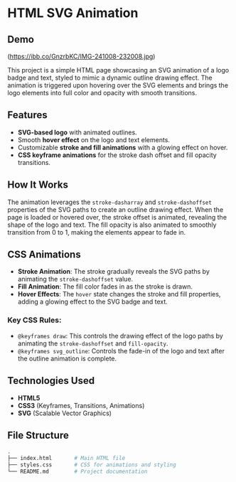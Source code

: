 # HTML SVG Animation
## Demo
(https://ibb.co/GnzrbKC/IMG-241008-232008.jpg)
 
This project is a simple HTML page showcasing an SVG animation of a logo badge and text, styled to mimic a dynamic outline drawing effect. The animation is triggered upon hovering over the SVG elements and brings the logo elements into full color and opacity with smooth transitions.

## Features

- **SVG-based logo** with animated outlines.
- Smooth **hover effect** on the logo and text elements.
- Customizable **stroke and fill animations** with a glowing effect on hover.
- **CSS keyframe animations** for the stroke dash offset and fill opacity transitions.

## How It Works

The animation leverages the `stroke-dasharray` and `stroke-dashoffset` properties of the SVG paths to create an outline drawing effect. When the page is loaded or hovered over, the stroke offset is animated, revealing the shape of the logo and text. The fill opacity is also animated to smoothly transition from 0 to 1, making the elements appear to fade in.

## CSS Animations

- **Stroke Animation**: The stroke gradually reveals the SVG paths by animating the `stroke-dashoffset` value.
- **Fill Animation**: The fill color fades in as the stroke is drawn.
- **Hover Effects**: The `hover` state changes the stroke and fill properties, adding a glowing effect to the SVG badge and text.

### Key CSS Rules:

- `@keyframes draw`: This controls the drawing effect of the logo paths by animating the `stroke-dashoffset` and `fill-opacity`.
- `@keyframes svg_outline`: Controls the fade-in of the logo and text after the outline animation is complete.

## Technologies Used

- **HTML5**
- **CSS3** (Keyframes, Transitions, Animations)
- **SVG** (Scalable Vector Graphics)

## File Structure

```bash
.
├── index.html       # Main HTML file
├── styles.css       # CSS for animations and styling
└── README.md        # Project documentation
